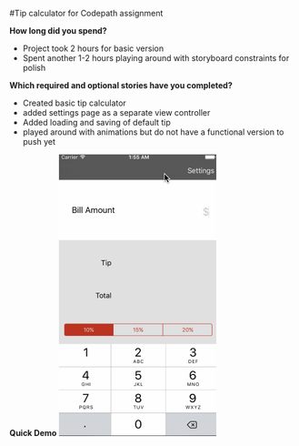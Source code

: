 #Tip calculator for Codepath assignment

**How long did you spend?**
- Project took 2 hours for basic version
- Spent another 1-2 hours playing around with storyboard constraints for polish

**Which required and optional stories have you completed?**
- Created basic tip calculator
- added settings page as a separate view controller
- Added loading and saving of default tip
- played around with animations but do not have a functional version to push yet

**Quick Demo**
![GIF Demo](TipCalculatorGIF.gif)